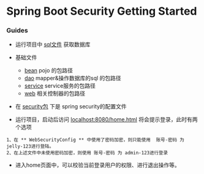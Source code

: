 # Spring Boot Security Getting Started

### Guides
* 运行项目中 [sql文件](./src/main/resources/db) 获取数据库

* 基础文件
    - [bean](./src/main/java/com/jelly/security/bean)  pojo 的包路径
    - [dao](./src/main/java/com/jelly/security/dao)  mapper&操作数据库的sql 的包路径
    - [service](./src/main/java/com/jelly/security/service)  service服务的包路径
    - [web](./src/main/java/com/jelly/security/web/)  相关控制器的包路径

* 在 [security包](./src/main/java/com/jelly/security/security) 下是 spring security的配置文件

* 运行项目，启动后访问 [localhost:8080/home.html](localhost:8080/home.html) 将会提示登录，此时有两个选项
```text
1、在 ** WebSecurityConfig ** 中使用了密码加密，则只能使用  账号-密码 为 jelly-123进行登陆。
2、在上述文件中未使用密码加密，则使用 账号-密码 为 admin-123进行登录
```  

* 进入home页面中，可以校验当前登录用户的权限、进行退出操作等。
